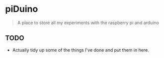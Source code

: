 # piDuino
> A place to store all my experiments with the raspberry pi and arduino

## TODO
 - Actually tidy up some of the things I've done and put them in here.
